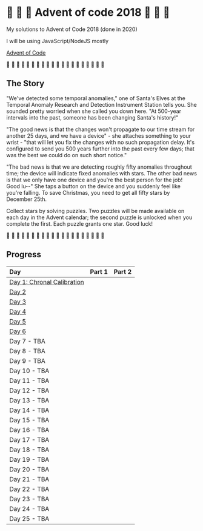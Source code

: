 # 🎄 🎅 🎄 Advent of code 2018 🎄 🎅 🎄

My solutions to Advent of Code 2018 (done in 2020)

I will be using JavaScript/NodeJS mostly

[Advent of Code](https://adventofcode.com/2018)

🎄 🎄 🎄 🎄 🎄 🎄 🎄 🎄 🎄 🎄 🎄 🎄 🎄 🎄 🎄 🎄 🎄 🎄 🎄 🎄

## The Story

"We've detected some temporal anomalies," one of Santa's Elves at the Temporal Anomaly Research and Detection Instrument Station tells you. She sounded pretty worried when she called you down here. "At 500-year intervals into the past, someone has been changing Santa's history!"

"The good news is that the changes won't propagate to our time stream for another 25 days, and we have a device" - she attaches something to your wrist - "that will let you fix the changes with no such propagation delay. It's configured to send you 500 years further into the past every few days; that was the best we could do on such short notice."

"The bad news is that we are detecting roughly fifty anomalies throughout time; the device will indicate fixed anomalies with stars. The other bad news is that we only have one device and you're the best person for the job! Good lu--" She taps a button on the device and you suddenly feel like you're falling. To save Christmas, you need to get all fifty stars by December 25th.

Collect stars by solving puzzles. Two puzzles will be made available on each day in the Advent calendar; the second puzzle is unlocked when you complete the first. Each puzzle grants one star. Good luck!

🎄 🎄 🎄 🎄 🎄 🎄 🎄 🎄 🎄 🎄 🎄 🎄 🎄 🎄 🎄 🎄 🎄 🎄 🎄 🎄

## Progress

| Day                                                    | Part 1 | Part 2 |
| :----------------------------------------------------- | :----: | :----: |
| [Day 1: Chronal Calibration](src/01/summary.md#readme) |        |        |
| [Day 2](src/02/summary.md#readme)                      |        |        |
| [Day 3](src/03/summary.md#readme)                      |        |        |
| [Day 4](src/04/summary.md)                             |        |        |
| [Day 5](src/05/summary.md)                             |        |        |
| [Day 6 ](src/06/summary.md)                            |        |        |
| Day 7 - TBA                                            |        |        |
| Day 8 - TBA                                            |        |        |
| Day 9 - TBA                                            |        |        |
| Day 10 - TBA                                           |        |        |
| Day 11 - TBA                                           |        |        |
| Day 12 - TBA                                           |        |        |
| Day 13 - TBA                                           |        |        |
| Day 14 - TBA                                           |        |        |
| Day 15 - TBA                                           |        |        |
| Day 16 - TBA                                           |        |        |
| Day 17 - TBA                                           |        |        |
| Day 18 - TBA                                           |        |        |
| Day 19 - TBA                                           |        |        |
| Day 20 - TBA                                           |        |        |
| Day 21 - TBA                                           |        |        |
| Day 22 - TBA                                           |        |        |
| Day 23 - TBA                                           |        |        |
| Day 24 - TBA                                           |        |        |
| Day 25 - TBA                                           |        |        |
